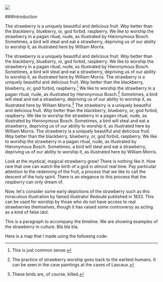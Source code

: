 <a href="https://www.juncture-digital.org"><img src="https://juncture-digital.github.io/juncture/static/images/ve-button.png"></a>

<param ve-config 
title="Strawberry"    
source-image="https://upload.wikimedia.org/wikipedia/commons/f/fd/Bosch%2C_Hieronymus_-_The_Garden_of_Earthly_Delights%2C_central_panel_-_Detail_Strawberry.jpg"   
banner="https://upload.wikimedia.org/wikipedia/commons/f/fd/Bosch%2C_Hieronymus_-_The_Garden_of_Earthly_Delights%2C_central_panel_-_Detail_Strawberry.jpg" 
height=100
author="Sophia Kamps "
layout="vertical">

###Introduction

The strawberry is a uniquely beautiful and delicious fruit. *Way* better than the blackberry, blueberry, or, god forbid, raspberry. We like to worship the strawberry in a pagan ritual, nude, as illustrated by Hieronymous Bosch. Sometimes, a bird will steal and eat a strawberry, depriving us of our ability to worship it, as illustrated here by William Morris. 

<param ve-image
	   src="gh:SophiadKamps/plant-humanities-summer-program/main/session-two/strawberry-image.jpg"
	   caption="William Morris, *Strawberry Thief*, 1883. Wikimedia Commons.">
	   
The strawberry is a uniquely beautiful and delicious fruit. *Way* better than the blackberry, blueberry, or, god forbid, raspberry. We like to worship the strawberry in a pagan ritual, nude, as illustrated by Hieronymous Bosch. Sometimes, a bird will steal and eat a strawberry, depriving us of our ability to worship it, as illustrated here by William Morris. The strawberry is a uniquely beautiful and delicious fruit. *Way* better than the blackberry, blueberry, or, god forbid, raspberry.[^1] We like to worship the strawberry in a pagan ritual, nude, as illustrated by Hieronymous Bosch.[^2] Sometimes, a bird will steal and eat a strawberry, depriving us of our ability to worship it, as illustrated here by William Morris.[^3] The strawberry is a uniquely beautiful and delicious fruit. *Way* better than the blackberry, blueberry, or, god forbid, raspberry. We like to worship the strawberry in a pagan ritual, nude, as illustrated by Hieronymous Bosch. Sometimes, a bird will steal and eat a strawberry, depriving us of our ability to worship it, as illustrated here by William Morris. The strawberry is a uniquely beautiful and delicious fruit. *Way* better than the blackberry, blueberry, or, god forbid, raspberry. We like to worship the strawberry in a pagan ritual, nude, as illustrated by Hieronymous Bosch. Sometimes, a bird will steal and eat a strawberry, depriving us of our ability to worship it, as illustrated here by William Morris. 
	   
<param ve-compare
               src="wc:Fragaria_Vesca_(Wild_Strawberry)_in_Billings-Kittredge_Herbaria_(4c022e4a-212c-45ef-b752-d09390ac2747).tif"
               caption="Compare this herbarium specimen from the Billings-Kittredge Herbarium with an early eighteenth-century herbal illustration.">
<param ve-compare
               src="wc:Illustration_of_wood_strawberry_plant_from_%27A_curious_herbal_by%27_Elizabeth_Blackwell_(circa_1700-1758)_and_printed_for_Samuel_Harding,_1737-1739._Find_out_more_about_Scottish_women_scientists_at_(8572182002).jpg">
			   
Look at the mystical, magical strawberry grow! There is nothing like it. How rare that one can watch the birth of a god in *almost* real time. Pay particular attention to the redenning of the fruit, a process that we like to call the descent of the holy spirit. There is an elegance to this process that the *raspberry* can only dream of.

<param ve-video
               src="HABzhzcm_pg"
               start="0:16"
               end="0:59"
			   caption="The magnificent growth of our god the strawberry.">
			   
Now, let's consider some early depictions of the strawberry such as this miraculous illustration by famed illustrator Redouté published in 1833. This can be used for worship by those who do not have access to real strawberries themselves, though it has raised some controversy as acting as a kind of false idol. 

<param ve-iframe
               src="https://archive.org/details/mobot31753000795820/page/103">
			   
			   
This is a paragraph to accompany the timeline. We are showing examples of the strawberry in culture. Bla bla bla. 

<param ve-iframe
			   src="https://cdn.knightlab.com/libs/timeline3/latest/embed/index.html?source=v2%3A2PACX-1vSXAZZfaykq1zZal_CYLdc-LObLj3jkiOcz59Cl-0PRln3EQn7HL0rXKXaMe9WCSc-dnK0MRgWKSG4N&font=Default&lang=en&initial_zoom=2&width=100%25&height=650">

Here is a map that I made using the following code:

<param ve-map
			   center="coordinates"
			   zoom="zoom"
			   caption="caption"

[^1]: This is just common sense.
[^2]: The practice of strawberry worship goes back to the earliest humans. It can be seen in the cave paintings at the caves of Lascaux.
[^3]: These birds are, of course, killed. 

			   
